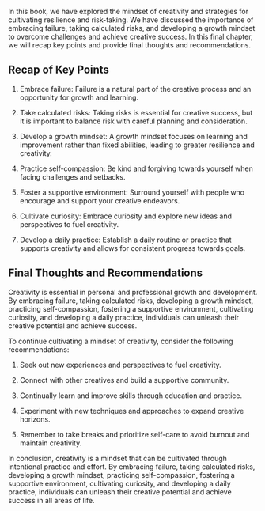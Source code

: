 
In this book, we have explored the mindset of creativity and strategies for cultivating resilience and risk-taking. We have discussed the importance of embracing failure, taking calculated risks, and developing a growth mindset to overcome challenges and achieve creative success. In this final chapter, we will recap key points and provide final thoughts and recommendations.

Recap of Key Points
-------------------

1. Embrace failure: Failure is a natural part of the creative process and an opportunity for growth and learning.

2. Take calculated risks: Taking risks is essential for creative success, but it is important to balance risk with careful planning and consideration.

3. Develop a growth mindset: A growth mindset focuses on learning and improvement rather than fixed abilities, leading to greater resilience and creativity.

4. Practice self-compassion: Be kind and forgiving towards yourself when facing challenges and setbacks.

5. Foster a supportive environment: Surround yourself with people who encourage and support your creative endeavors.

6. Cultivate curiosity: Embrace curiosity and explore new ideas and perspectives to fuel creativity.

7. Develop a daily practice: Establish a daily routine or practice that supports creativity and allows for consistent progress towards goals.

Final Thoughts and Recommendations
----------------------------------

Creativity is essential in personal and professional growth and development. By embracing failure, taking calculated risks, developing a growth mindset, practicing self-compassion, fostering a supportive environment, cultivating curiosity, and developing a daily practice, individuals can unleash their creative potential and achieve success.

To continue cultivating a mindset of creativity, consider the following recommendations:

1. Seek out new experiences and perspectives to fuel creativity.

2. Connect with other creatives and build a supportive community.

3. Continually learn and improve skills through education and practice.

4. Experiment with new techniques and approaches to expand creative horizons.

5. Remember to take breaks and prioritize self-care to avoid burnout and maintain creativity.

In conclusion, creativity is a mindset that can be cultivated through intentional practice and effort. By embracing failure, taking calculated risks, developing a growth mindset, practicing self-compassion, fostering a supportive environment, cultivating curiosity, and developing a daily practice, individuals can unleash their creative potential and achieve success in all areas of life.
